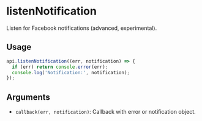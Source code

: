 # listenNotification

Listen for Facebook notifications (advanced, experimental).

## Usage
```js
api.listenNotification((err, notification) => {
  if (err) return console.error(err);
  console.log('Notification:', notification);
});
```

## Arguments
- `callback(err, notification)`: Callback with error or notification object.
